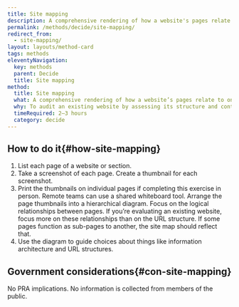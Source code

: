 ```yaml
---
title: Site mapping
description: A comprehensive rendering of how a website's pages relate to one another.
permalink: /methods/decide/site-mapping/
redirect_from:
  - site-mapping/
layout: layouts/method-card
tags: methods
eleventyNavigation:
  key: methods
  parent: Decide
  title: Site mapping
method:
  title: Site mapping
  what: A comprehensive rendering of how a website’s pages relate to one another.
  why: To audit an existing website by assessing its structure and content. Site maps also help you plan and organize the contents of a new website prior to <a href="https://guides.18f.gov/methods/make/wireframing/" class="usa-link">wireframing</a> and building it.
  timeRequired: 2–3 hours
  category: decide
---
```


## How to do it{#how-site-mapping}

1. List each page of a website or section.
1. Take a screenshot of each page. Create a thumbnail for each screenshot.
1. Print the thumbnails on individual pages if completing this exercise in person. Remote teams can use a shared whiteboard tool. Arrange the page thumbnails into a hierarchical diagram. Focus on the logical relationships between pages. If you’re evaluating an existing website, focus more on these relationships than on the URL structure. If some pages function as sub-pages to another, the site map should reflect that.
1. Use the diagram to guide choices about things like information architecture and URL structures.

<section class="method--section method--section--government-considerations" markdown="1" >

## Government considerations{#con-site-mapping}

No PRA implications. No information is collected from members of the public.
</section>
